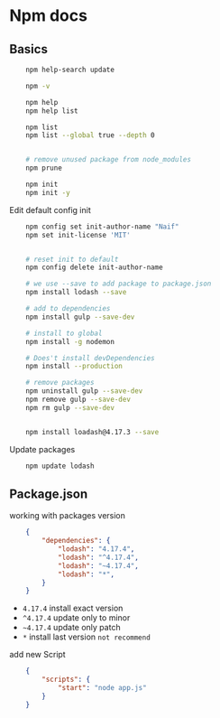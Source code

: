 # Npm docs

## Basics
```bash
	npm help-search update

	npm -v

	npm help
	npm help list

	npm list
	npm list --global true --depth 0


	# remove unused package from node_modules
	npm prune 
```


```bash
	npm init
	npm init -y
```


Edit default config init
```bash
	npm config set init-author-name "Naif"
	npm set init-license 'MIT' 


	# reset init to default
	npm config delete init-author-name
```



```bash
	# we use --save to add package to package.json
	npm install lodash --save 

	# add to dependencies
	npm install gulp --save-dev

	# install to global
	npm install -g nodemon

	# Does't install devDependencies
	npm install --production 

	# remove packages
	npm uninstall gulp --save-dev
	npm remove gulp --save-dev
	npm rm gulp --save-dev


	npm install loadash@4.17.3 --save

```


Update packages
```bash
	npm update lodash 
```


## Package.json

working with packages version
```json
	{
		"dependencies": {
			"lodash": "4.17.4",
			"lodash": "^4.17.4",
			"lodash": "~4.17.4",
			"lodash": "*",
		}
	} 
```

- `4.17.4` install exact version
- `^4.17.4` update only to minor 
- `~4.17.4` update only patch
- `*` install last version `not recommend`


add new Script
```json
	{
		"scripts": {
			"start": "node app.js"
		}
	} 
```